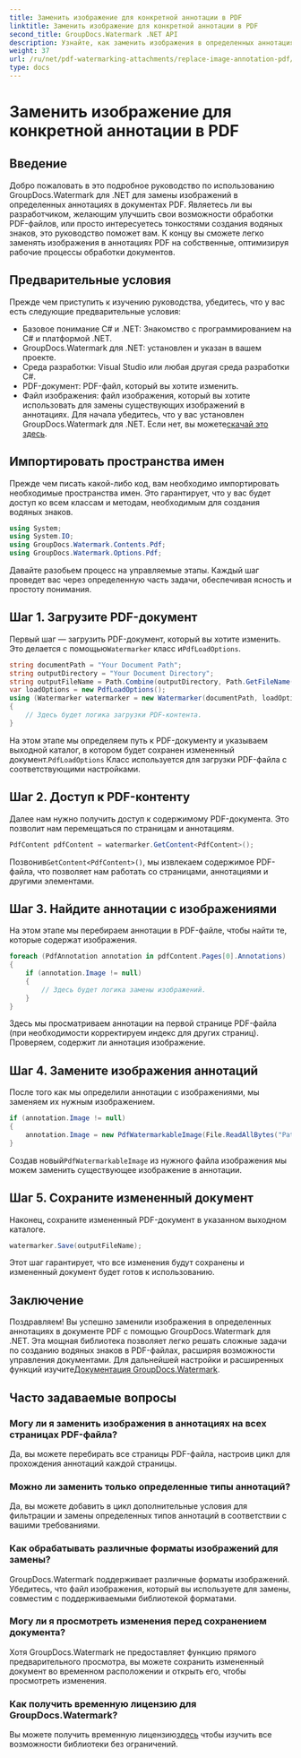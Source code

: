 ```yaml
---
title: Заменить изображение для конкретной аннотации в PDF
linktitle: Заменить изображение для конкретной аннотации в PDF
second_title: GroupDocs.Watermark .NET API
description: Узнайте, как заменить изображения в определенных аннотациях PDF с помощью GroupDocs.Watermark для .NET. Это подробное руководство охватывает все от загрузки документов до сохранения изменений.
weight: 37
url: /ru/net/pdf-watermarking-attachments/replace-image-annotation-pdf/
type: docs
---
```

# Заменить изображение для конкретной аннотации в PDF

## Введение
Добро пожаловать в это подробное руководство по использованию GroupDocs.Watermark для .NET для замены изображений в определенных аннотациях в документах PDF. Являетесь ли вы разработчиком, желающим улучшить свои возможности обработки PDF-файлов, или просто интересуетесь тонкостями создания водяных знаков, это руководство поможет вам. К концу вы сможете легко заменять изображения в аннотациях PDF на собственные, оптимизируя рабочие процессы обработки документов.
## Предварительные условия
Прежде чем приступить к изучению руководства, убедитесь, что у вас есть следующие предварительные условия:
- Базовое понимание C# и .NET: Знакомство с программированием на C# и платформой .NET.
- GroupDocs.Watermark для .NET: установлен и указан в вашем проекте.
- Среда разработки: Visual Studio или любая другая среда разработки C#.
- PDF-документ: PDF-файл, который вы хотите изменить.
- Файл изображения: файл изображения, который вы хотите использовать для замены существующих изображений в аннотациях.
 Для начала убедитесь, что у вас установлен GroupDocs.Watermark для .NET. Если нет, вы можете[скачай это здесь](https://releases.groupdocs.com/Watermark/net/).
## Импортировать пространства имен
Прежде чем писать какой-либо код, вам необходимо импортировать необходимые пространства имен. Это гарантирует, что у вас будет доступ ко всем классам и методам, необходимым для создания водяных знаков.
```csharp
using System;
using System.IO;
using GroupDocs.Watermark.Contents.Pdf;
using GroupDocs.Watermark.Options.Pdf;
```
Давайте разобьем процесс на управляемые этапы. Каждый шаг проведет вас через определенную часть задачи, обеспечивая ясность и простоту понимания.
## Шаг 1. Загрузите PDF-документ
 Первый шаг — загрузить PDF-документ, который вы хотите изменить. Это делается с помощью`Watermarker` класс и`PdfLoadOptions`.

```csharp
string documentPath = "Your Document Path";
string outputDirectory = "Your Document Directory";
string outputFileName = Path.Combine(outputDirectory, Path.GetFileName(documentPath));
var loadOptions = new PdfLoadOptions();
using (Watermarker watermarker = new Watermarker(documentPath, loadOptions))
{
    // Здесь будет логика загрузки PDF-контента.
}
```
 На этом этапе мы определяем путь к PDF-документу и указываем выходной каталог, в котором будет сохранен измененный документ.`PdfLoadOptions` Класс используется для загрузки PDF-файла с соответствующими настройками.
## Шаг 2. Доступ к PDF-контенту
Далее нам нужно получить доступ к содержимому PDF-документа. Это позволит нам перемещаться по страницам и аннотациям.

```csharp
PdfContent pdfContent = watermarker.GetContent<PdfContent>();
```
 Позвонив`GetContent<PdfContent>()`, мы извлекаем содержимое PDF-файла, что позволяет нам работать со страницами, аннотациями и другими элементами.
## Шаг 3. Найдите аннотации с изображениями
На этом этапе мы перебираем аннотации в PDF-файле, чтобы найти те, которые содержат изображения.

```csharp
foreach (PdfAnnotation annotation in pdfContent.Pages[0].Annotations)
{
    if (annotation.Image != null)
    {
        // Здесь будет логика замены изображений.
    }
}
```
Здесь мы просматриваем аннотации на первой странице PDF-файла (при необходимости корректируем индекс для других страниц). Проверяем, содержит ли аннотация изображение.
## Шаг 4. Замените изображения аннотаций
После того как мы определили аннотации с изображениями, мы заменяем их нужным изображением.

```csharp
if (annotation.Image != null)
{
    annotation.Image = new PdfWatermarkableImage(File.ReadAllBytes("Path to Your Image File"));
}
```
 Создав новый`PdfWatermarkableImage` из нужного файла изображения мы можем заменить существующее изображение в аннотации.
## Шаг 5. Сохраните измененный документ
Наконец, сохраните измененный PDF-документ в указанном выходном каталоге.

```csharp
watermarker.Save(outputFileName);
```
Этот шаг гарантирует, что все изменения будут сохранены и измененный документ будет готов к использованию.
## Заключение
Поздравляем! Вы успешно заменили изображения в определенных аннотациях в документе PDF с помощью GroupDocs.Watermark для .NET. Эта мощная библиотека позволяет легко решать сложные задачи по созданию водяных знаков в PDF-файлах, расширяя возможности управления документами. Для дальнейшей настройки и расширенных функций изучите[Документация GroupDocs.Watermark](https://tutorials.groupdocs.com/Watermark/net/).
## Часто задаваемые вопросы
### Могу ли я заменить изображения в аннотациях на всех страницах PDF-файла?
Да, вы можете перебирать все страницы PDF-файла, настроив цикл для прохождения аннотаций каждой страницы.
### Можно ли заменить только определенные типы аннотаций?
Да, вы можете добавить в цикл дополнительные условия для фильтрации и замены определенных типов аннотаций в соответствии с вашими требованиями.
### Как обрабатывать различные форматы изображений для замены?
GroupDocs.Watermark поддерживает различные форматы изображений. Убедитесь, что файл изображения, который вы используете для замены, совместим с поддерживаемыми библиотекой форматами.
### Могу ли я просмотреть изменения перед сохранением документа?
Хотя GroupDocs.Watermark не предоставляет функцию прямого предварительного просмотра, вы можете сохранить измененный документ во временном расположении и открыть его, чтобы просмотреть изменения.
### Как получить временную лицензию для GroupDocs.Watermark?
 Вы можете получить временную лицензию[здесь](https://purchase.groupdocs.com/temporary-license/) чтобы изучить все возможности библиотеки без ограничений.
